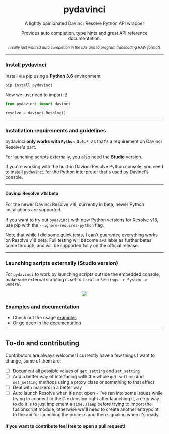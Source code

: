<h1 align='center'>pydavinci</h1>

<p align='center'>A lightly opinionated DaVinci Resolve Python API wrapper</p>

<p align='center'>Provides auto completion, type hints and great API reference documentation.</p>

<p align='center'><sup><i align='center'>I really just wanted auto completion in the IDE and to program transcoding RAW formats</i></sup></p>


---

### Install pydavinci

Install via pip using a __Python 3.6__ environment

```bash
pip install pydavinci

```

Now we just need to import it!

```python
from pydavinci import davinci

resolve = davinci.Resolve()
```

---

### Installation requirements and guidelines
pydavinci __only works with `Python 3.6.*`__, as that's a requirement on DaVinci Resolve's part. 

For launching scripts externally, you also need the __Studio__ version.

If you're working with the built-in Davinci Resolve Python console, you need to install ``pydavinci`` for the Python interpreter that's used by Davinci's console.

---

#### Davinci Resolve v18 beta
For the newer DaVinci Resolve v18, currently in beta, newer Python installations are supported. 

If you want to try out ``pydavinci`` with new Python versions for Resolve v18, use pip with the ``--ignore-requires-python`` flag.

Note that while I did some quick tests, I can't guarantee everything works on Resolve v18 beta. Full testing will become available as further betas come through, and will be supported fully on the official release.

---

### Launching scripts externally (Studio version)


For `pydavinci` to work by launching scripts outside the embedded console, make sure external scripting is set to `Local` in `Settings -> System -> General`
<p align='center'>
<img src=https://user-images.githubusercontent.com/4316044/164954498-de350d02-0458-478d-a766-6404b7a8a75b.png />
</p>



### Examples and documentation

- Check out the usage [examples](https://pedrolabonia.github.io/pydavinci/examples/premiereproxies/)
- Or go deep in the [documentation](https://pedrolabonia.github.io/pydavinci/resolve/)

---

## To-do and contributing

Contributors are always welcome! I currently have a few things I want to change, some of them are:
- [ ] Document all possible values of `get_setting` and `set_setting`
- [ ] Add a better way of interfacing with the whole `get_setting` and `set_setting` methods using a proxy class or something to that effect
- [ ] Deal with markers in a better way
- [ ] Auto launch Resolve when it's not open - I've ran into some issues while trying to connect to the C extension right after launching it, a dirty way to do it is to just implement a `time.sleep` before trying to import the fusionscript module, otherwise we'll need to create another entrypoint to the api for launching the process and then signaling when it's ready 

#### If you want to contribute feel free to open a pull request!
